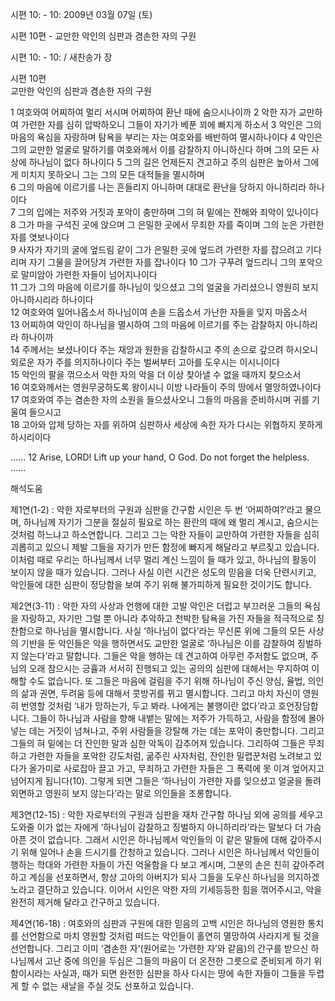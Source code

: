 시편 10: - 10: 
2009년 03월 07일 (토)

시편 10편 - 교만한 악인의 심판과 겸손한 자의 구원



시편 10: - 10: / 새찬송가  장

시편 10편  
교만한 악인의 심판과 겸손한 자의 구원

1 여호와여 어찌하여 멀리 서시며 어찌하여 환난 때에 숨으시나이까 
2 악한 자가 교만하여 가련한 자를 심히 압박하오니 그들이 자기가 베푼 꾀에 빠지게 하소서
3 악인은 그의 마음의 욕심을 자랑하며 탐욕을 부리는 자는 여호와를 배반하여 멸시하나이다 
4 악인은 그의 교만한 얼굴로 말하기를 여호와께서 이를 감찰하지 아니하신다 하며 
그의 모든 사상에 하나님이 없다 하나이다
5 그의 길은 언제든지 견고하고 주의 심판은 높아서 그에게 미치지 못하오니 
그는 그의 모든 대적들을 멸시하며  
6 그의 마음에 이르기를 나는 흔들리지 아니하며 대대로 환난을 당하지 아니하리라 하나이다  
7 그의 입에는 저주와 거짓과 포악이 충만하며 그의 혀 밑에는 잔해와 죄악이 있나이다  
8 그가 마을 구석진 곳에 앉으며 그 은밀한 곳에서 무죄한 자를 죽이며 
그의 눈은 가련한 자를 엿보나이다  
9 사자가 자기의 굴에 엎드림 같이 그가 은밀한 곳에 엎드려 가련한 자를 잡으려고 기다리며 
자기 그물을 끌어당겨 가련한 자를 잡나이다
10 그가 구푸려 엎드리니 그의 포악으로 말미암아 가련한 자들이 넘어지나이다  
11 그가 그의 마음에 이르기를 하나님이 잊으셨고 그의 얼굴을 가리셨으니 
영원히 보지 아니하시리라 하나이다  
12 여호와여 일어나옵소서 하나님이여 손을 드옵소서 가난한 자들을 잊지 마옵소서  
13 어찌하여 악인이 하나님을 멸시하여 그의 마음에 이르기를 주는 감찰하지 아니하리라 하나이까  
14 주께서는 보셨나이다 주는 재앙과 원한을 감찰하시고 주의 손으로 갚으려 하시오니 
외로운 자가 주를 의지하나이다 주는 벌써부터 고아를 도우시는 이시니이다  
15 악인의 팔을 꺾으소서 악한 자의 악을 더 이상 찾아낼 수 없을 때까지 찾으소서  
16 여호와께서는 영원무궁하도록 왕이시니 이방 나라들이 주의 땅에서 멸망하였나이다  
17 여호와여 주는 겸손한 자의 소원을 들으셨사오니 
그들의 마음을 준비하시며 귀를 기울여 들으시고  
18 고아와 압제 당하는 자를 위하여 심판하사 
세상에 속한 자가 다시는 위협하지 못하게 하시리이다 

......
12 Arise, LORD! Lift up your hand, O God. Do not forget the helpless.
......

해석도움





제1연(1-2) : 악한 자로부터의 구원과 심판을 간구함
시인은 두 번 ‘어찌하여?’라고 물으며, 하나님께 자기가 그분을 절실히 필요로 하는 환란의 때에 왜 멀리 계시고, 숨으시는 것처럼 하느냐고 하소연합니다. 그리고 그는 악한 자들이 교만하여 가련한 자들을 심히 괴롭히고 있으니 제발 그들을 자기가 만든 함정에 빠지게 해달라고 부르짖고 있습니다. 이처럼 때로 우리는 하나님께서 너무 멀리 계신 느낌이 들 때가 있고, 하나님의 활동이 보이지 않을 때가 있습니다. 그러나 사실 이런 시간은 성도의 믿음을 더욱 단련시키고, 악인들에 대한 심판이 정당함을 보여 주기 위해 불가피하게 필요한 것이기도 합니다.  

제2연(3-11) : 악한 자의 사상과 언행에 대한 고발 
악인은 더럽고 부끄러운 그들의 욕심을 자랑하고, 자기만 그럴 뿐 아니라 추악하고 천박한 탐욕을 가진 자들을 적극적으로 칭찬함으로 하나님을 멸시합니다. 사실 ‘하나님이 없다’라는 무신론 위에 그들의 모든 사상의 기반을 둔 악인들은 악을 행하면서도 교만한 얼굴로 ‘하나님은 이를 감찰하여 징벌하지 않는다’라고 말합니다. 그들은 악을 행하는 데 견고하여 아무런 주저함도 없으며, 주님의 오래 참으시는 긍휼과 서서히 진행되고 있는 공의의 심판에 대해서는 무지하여 이해할 수도 없습니다. 또 그들은 마음에 걸림을 주기 위해 하나님이 주신 양심, 율법, 의인의 삶과 권면, 두려움 등에 대해서 콧방귀를 뀌고 멸시합니다. 그리고 마치 자신이 영원히 번영할 것처럼 ‘내가 망하는가, 두고 봐라. 나에게는 불행이란 없다’라고 호언장담합니다. 그들이 하나님과 사람을 향해 내뱉는 말에는 저주가 가득하고, 사람을 함정에 몰아넣는 데는 거짓이 넘쳐나고, 주위 사람들을 강탈해 가는 데는 포악이 충만합니다. 그리고 그들의 혀 밑에는 더 잔인한 말과 심한 악독이 감추어져 있습니다. 그리하여 그들은 무죄하고 가련한 자들을 포악한 강도처럼, 굶주린 사자처럼, 잔인한 밀렵꾼처럼 노려보고 있다가 올가미로 사로잡아 끌고 가고, 무죄하고 가련한 자들은 그 폭력에 못 이겨 엎어지고 넘어지게 됩니다(10). 그렇게 되면 그들은 ‘하나님이 가련한 자를 잊으셨고 얼굴을 돌려 외면하고 영원히 보지 않는다’라는 말로 의인들을 조롱합니다.   

제3연(12-15) : 악한 자로부터의 구원과 심판을 재차 간구함
하나님 외에 공의를 세우고 도와줄 이가 없는 자에게 ‘하나님이 감찰하고 징벌하지 아니하리라’라는 말보다 더 가슴 아픈 것이 없습니다. 그래서 시인은 하나님께서 악인들의 이 같은 말들에 대해 갚아주시기 위해 일어나 손을 드시기를 간청하고 있습니다. 그러나 시인은 하나님께서 악인들이 행하는 학대와 가련한 자들이 가진 억울함을 다 보고 계시며, 그분의 손은 친히 갚아주려 하고 계심을 선포하면서, 항상 고아의 아버지가 되사 그들을 도우신 하나님을 의지하겠노라고 결단하고 있습니다. 이어서 시인은 악한 자의 기세등등한 힘을 꺾어주시고, 악을 완전히 제거해 달라고 간구하고 있습니다. 

제4연(16-18) : 여호와의 심판과 구원에 대한 믿음의 고백
시인은 하나님의 영원한 통치를 선언함으로 마치 영원할 것처럼 떠드는 악인들이 홀연히 멸망하여 사라지게 될 것을 선언합니다. 그리고 이미 ‘겸손한 자’(원어로는 ‘가련한 자’와 같음)의 간구를 받으신 하나님께서 고난 중에 의인을 두심은 그들의 마음이 더 온전한 그릇으로 준비되게 하기 위함이시라는 사실과, 때가 되면 완전한 심판을 하사 다시는 땅에 속한 자들이 그들을 두렵게 할 수 없는 새날을 주실 것도 선포하고 있습니다.